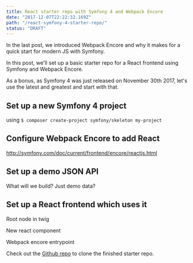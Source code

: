 ```yaml
---
title: React starter repo with Symfony 4 and Webpack Encore
date: "2017-12-07T22:22:32.169Z"
path: "/react-symfony-4-starter-repo/"
status: "DRAFT"
---
```


In the last post, we introduced Webpack Encore and why it makes for a quick start for modern JS with Symfony.

In this post, we'll set up a basic starter repo for a React frontend using Symfony and Webpack Encore.

As a bonus, as Symfony 4 was just released on November 30th 2017, let's use the latest and greatest and start with that.

## Set up a new Symfony 4 project
using `$ composer create-project symfony/skeleton my-project`

## Configure Webpack Encore to add React
http://symfony.com/doc/current/frontend/encore/reactjs.html

## Set up a demo JSON API
What will we build? Just demo data?

## Set up a React frontend which uses it
Root node in twig

New react component

Webpack encore entrypoint

Check out the [Github repo](https://github.com/zorfling/react-starter-symfony) to clone the finished starter repo.
